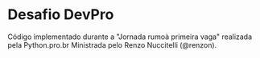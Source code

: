 # Desafio DevPro

Código implementado durante a "Jornada rumoà primeira vaga" realizada pela Python.pro.br Ministrada pelo Renzo Nuccitelli (@renzon).
